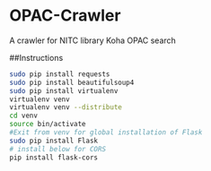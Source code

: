 # OPAC-Crawler
A crawler for NITC library Koha OPAC search

##Instructions

```bash
sudo pip install requests
sudo pip install beautifulsoup4
sudo pip install virtualenv
virtualenv venv
virtualenv venv --distribute
cd venv
source bin/activate
#Exit from venv for global installation of Flask
sudo pip install Flask
# install below for CORS
pip install flask-cors
```
